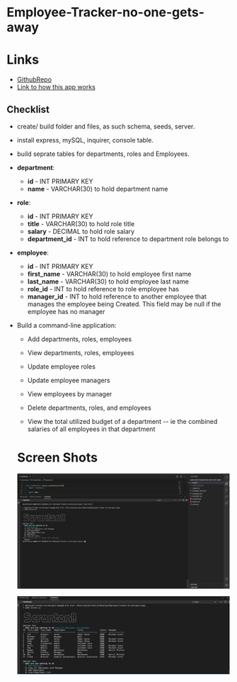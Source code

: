 # Employee-Tracker-no-one-gets-away

# Links
* [GithubRepo](https://github.com/Chapstick24/Employee-Tracker-no-one-gets-away)
* [Link to how this app works]()

## Checklist

* create/ build folder and files, as such schema, seeds, server. 

* install express, mySQL, inquirer, console table.

* build seprate tables for departments, roles and Employees. 
* **department**:

  * **id** - INT PRIMARY KEY
  * **name** - VARCHAR(30) to hold department name

* **role**:

  * **id** - INT PRIMARY KEY
  * **title** -  VARCHAR(30) to hold role title
  * **salary** -  DECIMAL to hold role salary
  * **department_id** -  INT to hold reference to department role belongs to

* **employee**:

  * **id** - INT PRIMARY KEY
  * **first_name** - VARCHAR(30) to hold employee first name
  * **last_name** - VARCHAR(30) to hold employee last name
  * **role_id** - INT to hold reference to role employee has
  * **manager_id** - INT to hold reference to another employee that manages the employee being Created. This field may be null if the employee has no manager

* Build a command-line application:

  * Add departments, roles, employees

  * View departments, roles, employees

  * Update employee roles

  * Update employee managers

  * View employees by manager

  * Delete departments, roles, and employees

  * View the total utilized budget of a department -- ie the combined salaries of all employees in that department


  # Screen Shots
  ![image](images/ScreenShot1.png)


  
  ![image](images/screenShot2.png)